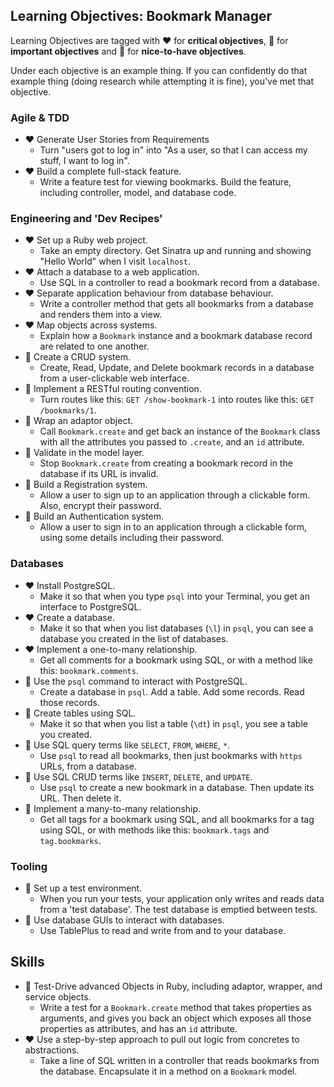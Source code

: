 ## Learning Objectives: Bookmark Manager

Learning Objectives are tagged with :heart: for **critical objectives**, :yellow_heart: for **important objectives** and :green_heart: for **nice-to-have objectives**.

Under each objective is an example thing. If you can confidently do that example thing (doing research while attempting it is fine), you've met that objective.

### Agile & TDD

* :heart: Generate User Stories from Requirements
  * Turn "users got to log in" into "As a user, so that I can access my stuff, I want to log in".
* :heart: Build a complete full-stack feature.
  * Write a feature test for viewing bookmarks. Build the feature, including controller, model, and database code.

### Engineering and 'Dev Recipes'

* :heart: Set up a Ruby web project.
  * Take an empty directory. Get Sinatra up and running and showing "Hello World" when I visit `localhost`.
* :heart: Attach a database to a web application.
  * Use SQL in a controller to read a bookmark record from a database.
* :heart: Separate application behaviour from database behaviour.
  * Write a controller method that gets all bookmarks from a database and renders them into a view.
* :heart: Map objects across systems.
  * Explain how a `Bookmark` instance and a bookmark database record are related to one another.
* :yellow_heart: Create a CRUD system.
  * Create, Read, Update, and Delete bookmark records in a database from a user-clickable web interface.
* :yellow_heart: Implement a RESTful routing convention.
  * Turn routes like this: `GET /show-bookmark-1` into routes like this: `GET /bookmarks/1`.
* :green_heart: Wrap an adaptor object.
  * Call `Bookmark.create` and get back an instance of the `Bookmark` class with all the attributes you passed to `.create`, and an `id` attribute.
* :green_heart: Validate in the model layer.
  * Stop `Bookmark.create` from creating a bookmark record in the database if its URL is invalid.
* :green_heart: Build a Registration system.
  * Allow a user to sign up to an application through a clickable form. Also, encrypt their password.
* :green_heart: Build an Authentication system.
  * Allow a user to sign in to an application through a clickable form, using some details including their password.

### Databases

* :heart: Install PostgreSQL.
  * Make it so that when you type `psql` into your Terminal, you get an interface to PostgreSQL.
* :heart: Create a database.
  * Make it so that when you list databases (`\l`) in `psql`, you can see a database you created in the list of databases.
* :heart: Implement a one-to-many relationship.
  * Get all comments for a bookmark using SQL, or with a method like this: `bookmark.comments`.
* :yellow_heart: Use the `psql` command to interact with PostgreSQL.
  * Create a database in `psql`. Add a table. Add some records. Read those records.
* :yellow_heart: Create tables using SQL.
  * Make it so that when you list a table (`\dt`) in `psql`, you see a table you created.
* :yellow_heart: Use SQL query terms like `SELECT`, `FROM`, `WHERE`, `*`.
  * Use `psql` to read all bookmarks, then just bookmarks with `https` URLs, from a database.
* :yellow_heart: Use SQL CRUD terms like `INSERT`, `DELETE`, and `UPDATE`.
  * Use `psql` to create a new bookmark in a database. Then update its URL. Then delete it.
* :yellow_heart: Implement a many-to-many relationship.
  * Get all tags for a bookmark using SQL, and all bookmarks for a tag using SQL, or with methods like this: `bookmark.tags` and `tag.bookmarks`.

### Tooling

* :yellow_heart: Set up a test environment.
  * When you run your tests, your application only writes and reads data from a 'test database'. The test database is emptied between tests.
* :green_heart: Use database GUIs to interact with databases.
  * Use TablePlus to read and write from and to your database.

## Skills

* :yellow_heart: Test-Drive advanced Objects in Ruby, including adaptor, wrapper, and service objects.
  * Write a test for a `Bookmark.create` method that takes properties as arguments, and gives you back an object which exposes all those properties as attributes, and has an `id` attribute.
* :heart: Use a step-by-step approach to pull out logic from concretes to abstractions.
  * Take a line of SQL written in a controller that reads bookmarks from the database. Encapsulate it in a method on a `Bookmark` model.